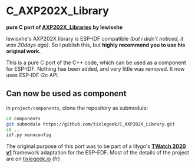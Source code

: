 # C_AXP202X_Library

**pure C port of [AXP202X_Libraries](https://github.com/lewisxhe/AXP202X_Library) by lewisxhe**

lewisxhe's AXP202X library is ESP-IDF compatible *(but i didn't noticed, it was 20days ago)*. So i publish this, but **highly recommend you to use his original work.**

This is a pure C port of the C++ code, which can be used as a component for ESP-IDF. Nothing has been added, and very little was removed. It now uses ESP-IDF i2c API.

## Can now be used as component

in ```project/components```, clone the repository as submodule:

```bash
cd components
git submodule https://github.com/tixlegeek/C_AXP202X_Library.git
cd ..
idf.py menuconfig
```

The original purpose of this port was to be part of a lilygo's **[TWatch 2020 v1](http://www.lilygo.cn/prod_view.aspx?TypeId=50036&Id=1290&FId=t3:50036:3)** framework adaptation for the ESP-EDF. Most of the details of the project are on [tixlegeek.io](https://www.tixlegeek.io) (fr)

